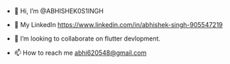 - 👋 Hi, I’m @ABHISHEK0S1INGH

- 🌱 My LinkedIn https://www.linkedin.com/in/abhishek-singh-905547219
- 💞️ I’m looking to collaborate on flutter devlopment.
- 📫 How to reach me abhi620548@gmail.com

<!---
ABHISHEK0S1INGH/ABHISHEK0S1INGH is a ✨ special ✨ repository because its `README.md` (this file) appears on your GitHub profile.
You can click the Preview link to take a look at your changes.
--->
